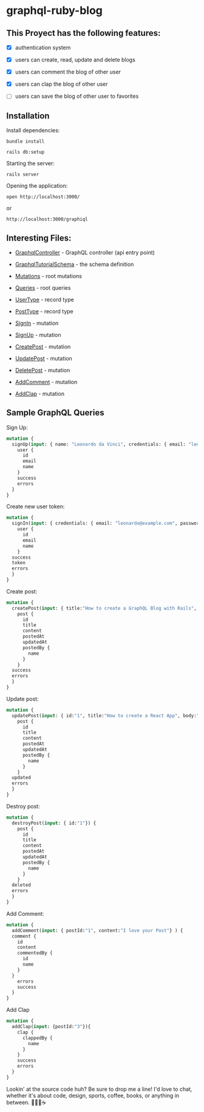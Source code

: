 
# graphql-ruby-blog

## This Proyect has the following features: 

 
- [x] authentication system 
- [x] users can create, read, update and delete blogs
- [x] users can comment the blog of other user
- [x] users can clap the blog of other user
- [ ] users can save the blog of other user to favorites 


## Installation

Install dependencies:

```
bundle install

rails db:setup
```

Starting the server:

```
rails server
```

Opening the application:

```
open http://localhost:3000/
```
or 
```
http://localhost:3000/graphiql
```
               
## Interesting Files: 

- [GraphqlController](https://github.com/CamiloQuezadaDev/graphql-ruby-blog/blob/master/app/controllers/graphql_controller.rb) - GraphQL controller (api entry point)
- [GraphqlTutorialSchema](https://github.com/CamiloQuezadaDev/graphql-ruby-blog/blob/master/app/graphql/graphql_ruby_blog_schema.rb) - the schema definition
- [Mutations](https://github.com/CamiloQuezadaDev/graphql-ruby-blog/blob/master/app/graphql/types/mutation_type.rb) - root mutations
- [Queries](https://github.com/CamiloQuezadaDev/graphql-ruby-blog/blob/master/app/graphql/types/query_type.rb) - root queries
- [UserType](https://github.com/CamiloQuezadaDev/graphql-ruby-blog/blob/master/app/graphql/types/user_type.rb) - record type
- [PostType](https://github.com/CamiloQuezadaDev/graphql-ruby-blog/blob/master/app/graphql/types/post_type.rb) - record type


- [SignIn](https://github.com/CamiloQuezadaDev/graphql-ruby-blog/blob/master/app/graphql/mutations/sign_in.rb)  -  mutation
- [SignUp](https://github.com/CamiloQuezadaDev/graphql-ruby-blog/blob/master/app/graphql/mutations/sign_up.rb)  -  mutation

- [CreatePost](https://github.com/CamiloQuezadaDev/graphql-ruby-blog/blob/master/app/graphql/mutations/create_post.rb)  -  mutation
- [UpdatePost](https://github.com/CamiloQuezadaDev/graphql-ruby-blog/blob/master/app/graphql/mutations/update_post.rb)  -  mutation
- [DeletePost](https://github.com/CamiloQuezadaDev/graphql-ruby-blog/blob/master/app/graphql/mutations/delete_post.rb)  -  mutation

- [AddComment](https://github.com/CamiloQuezadaDev/graphql-ruby-blog/blob/master/app/graphql/mutations/add_comment.rb)  -  mutation
- [AddClap](https://github.com/CamiloQuezadaDev/graphql-ruby-blog/blob/master/app/graphql/mutations/add_clap.rb)  -  mutation

## Sample GraphQL Queries

Sign Up:

```graphql
mutation {
  signUp(input: { name: "Leonardo da Vinci", credentials: { email: "leonardo@example.com", password: "leonardo123" } } ) {
    user {
      id 
      email 
      name
    }
    success
    errors
  }
}
```
Create new user token:
```graphql
mutation {
  signIn(input: { credentials: { email: "leonardo@example.com", password: "leonardo123" } }) {
    user {
      id 
      email 
      name
    }
  success
  token
  errors
  }
}
```
Create post:
```graphql
mutation {
  createPost(input: { title:"How to create a GraphQL Blog with Rails", body:"Vitae eaque dolor. Et amet laudantium. Molestiae velit quos." }) {
    post {
      id
      title
      content
      postedAt
      updatedAt 
      postedBy {
        name
      }
    }
  success
  errors
  }
}
```
Update post:
```graphql
mutation {
  updatePost(input: { id:"1", title:"How to create a React App", body:"Vitae eaque dolor. Et amet laudantium. Molestiae velit quos."}) {
    post {
      id
      title
      content
      postedAt
      updatedAt 
      postedBy {
        name
      }
    }
  updated
  errors
  }
}
```
Destroy post: 
```graphql
mutation {
  destroyPost(input: { id:"1"}) {
    post {
      id
      title
      content
      postedAt
      updatedAt 
      postedBy {
        name
      }
    }
  deleted
  errors
  }
}
```

Add Comment: 
```graphql
mutation {
  addComment(input: { postId:"1", content:"I love your Post"} ) {
  comment {
    id 
    content
    commentedBy {
      id
      name
    }
  }
    errors
    success
  }
}
```

Add Clap

```graphql
mutation {
  addClap(input: {postId:"3"}){
    clap {
      clappedBy {
        name
      }
    }
    success
    errors
  }
}
```

Lookin' at the source code huh?
Be sure to drop me a line! I'd love to chat, whether it's about code, design, sports, coffee, books, or anything in between. 👨🏻‍💻☕️
